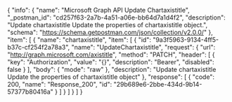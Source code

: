 {
  "info": {
    "name": "Microsoft Graph API Update Chartaxistitle",
    "_postman_id": "cd257f63-2a7b-4a51-a06e-bb64d7a1d4f2",
    "description": "Update chartaxistitle Update the properties of chartaxistitle object.",
    "schema": "https://schema.getpostman.com/json/collection/v2.0.0/"
  },
  "item": [
    {
      "name": "chartaxistitle",
      "item": [
        {
          "id": "9a3f5963-9134-4ff5-b37c-cf254f2a78a3",
          "name": "UpdateChartaxistitle",
          "request": {
            "url": "http://graph.microsoft.com/axistitle",
            "method": "PATCH",
            "header": [
              {
                "key": "Authorization",
                "value": "{}",
                "description": "Bearer",
                "disabled": false
              }
            ],
            "body": {
              "mode": "raw"
            },
            "description": "Update chartaxistitle Update the properties of chartaxistitle object"
          },
          "response": [
            {
              "code": 200,
              "name": "Response_200",
              "id": "29b689e6-2bbe-434d-9b14-57377b80416a"
            }
          ]
        }
      ]
    }
  ]
}